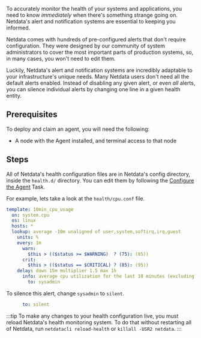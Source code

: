<!--
title: "Install Agent and add it to your space"
sidebar_label: "Install Agent and add it to your space"
custom_edit_url: "https://github.com/netdata/netdata/blob/master/docs/tasks/setup/deploy-agent-and-claim.md"
learn_status: "Published"
sidebar_position: "20"
learn_topic_type: "Tasks"
learn_rel_path: "Setup"
learn_docs_purpose: "Step by step instruction to deploy an Agent"
-->

To accurately monitor the health of your systems and applications, you need to know _immediately_ when there's something
strange going on. Netdata's alert and notification systems are essential to keeping you informed.

Netdata comes with hundreds of pre-configured alerts that don't require configuration. They were designed by our
community of system administrators to cover the most important parts of production systems, so, in many cases, you won't
need to edit them.

Luckily, Netdata's alert and notification systems are incredibly adaptable to your infrastructure's unique needs.
Many Netdata users don't need all the default alerts enabled. Instead of disabling any given alert, or even _all_
alerts, you can silence individual alerts by changing one line in a given health entity.

## Prerequisites

To deploy and claim an agent, you will need the following:

- A node with the Agent installed, and terminal access to that node

## Steps

All of Netdata's health configuration files are in Netdata's config directory, inside the `health.d/` directory. You can
edit them by following
the [Configure the Agent](https://github.com/netdata/netdata/blob/master/docs/tasks/general-configuration/configure-the-agent.md)
Task.

For example, lets take a look at the `health/cpu.conf` file.

```yaml
template: 10min_cpu_usage
  on: system.cpu
  os: linux
  hosts: *
  lookup: average -10m unaligned of user,system,softirq,irq,guest
    units: %
    every: 1m
      warn:
        $this > (($status >= $WARNING)  ? (75): (85))
      crit:
        $this > (($status == $CRITICAL) ? (85): (95))
    delay: down 15m multiplier 1.5 max 1h
      info: average cpu utilization for the last 10 minutes (excluding iowait, nice and steal)
        to: sysadmin
```

To silence this alert, change `sysadmin` to `silent`.

```yaml
      to: silent
```

:::tip
To make any changes to your health configuration live, you must reload Netdata's health monitoring system. To do that
without restarting all of Netdata, run `netdatacli reload-health` or `killall -USR2 netdata`.
:::
